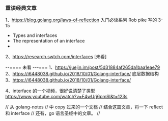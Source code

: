 ### 重读经典文章
1、https://blog.golang.org/laws-of-reflection 入门必读系列 Rob pike 写的 3-15
- Types and interfaces
- The representation of an interface
-
2、https://research.swtch.com/interfaces [未看]


--==== 未看 ---===
1、https://juejin.im/post/5d31884af265da1baa1eae79
2、https://i6448038.github.io/2018/10/01/Golang-interface/ 底层数据结构
3、https://i6448038.github.io/2018/10/01/Golang-interface/


4、interface 的一个视频，很好说清楚了类型
https://www.youtube.com/watch?v=F4wUrj6pmSI&t=123s

// 从 golang-notes
// 中 copy 过来的一个文档
// 结合这篇文章，将一下 reflect 和 interface
// 还有，go 语言圣经中的文章。
//